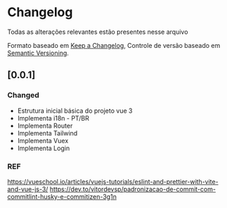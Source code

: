 # Changelog

Todas as alterações relevantes estão presentes nesse arquivo

Formato baseado em [Keep a Changelog](https://keepachangelog.com/en/1.0.0/),
Controle de versão baseado em [Semantic Versioning](https://semver.org/spec/v2.0.0.html).

## [0.0.1]

### Changed

- Estrutura inicial básica do projeto vue 3
- Implementa i18n - PT/BR
- Implementa Router
- Implementa Tailwind
- Implementa Vuex
- Implementa Login

### REF

https://vueschool.io/articles/vuejs-tutorials/eslint-and-prettier-with-vite-and-vue-js-3/
https://dev.to/vitordevsp/padronizacao-de-commit-com-commitlint-husky-e-commitizen-3g1n
